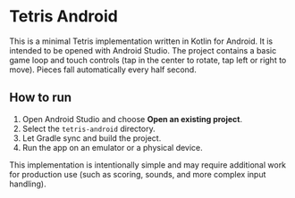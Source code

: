 # Tetris Android

This is a minimal Tetris implementation written in Kotlin for Android.
It is intended to be opened with Android Studio. The project contains a
basic game loop and touch controls (tap in the center to rotate, tap left
or right to move). Pieces fall automatically every half second.

## How to run

1. Open Android Studio and choose **Open an existing project**.
2. Select the `tetris-android` directory.
3. Let Gradle sync and build the project.
4. Run the app on an emulator or a physical device.

This implementation is intentionally simple and may require additional
work for production use (such as scoring, sounds, and more complex input
handling).
